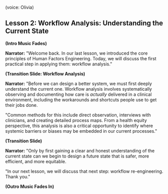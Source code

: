 (voice: Olivia)

## Lesson 2: Workflow Analysis: Understanding the Current State

**(Intro Music Fades)**

**Narrator:** "Welcome back. In our last lesson, we introduced the core principles of Human Factors Engineering. Today, we will discuss the first practical step in applying them: workflow analysis."

**(Transition Slide: Workflow Analysis)**

**Narrator:** "Before we can design a better system, we must first deeply understand the current one. Workflow analysis involves systematically observing and documenting how care is *actually* delivered in a clinical environment, including the workarounds and shortcuts people use to get their jobs done.

"Common methods for this include direct observation, interviews with clinicians, and creating detailed process maps. From a health equity perspective, this analysis is also a critical opportunity to identify where systemic barriers or biases may be embedded in our current processes."

**(Transition Slide)**

**Narrator:** "Only by first gaining a clear and honest understanding of the current state can we begin to design a future state that is safer, more efficient, and more equitable.

"In our next lesson, we will discuss that next step: workflow re-engineering. Thank you."

**(Outro Music Fades In)**
